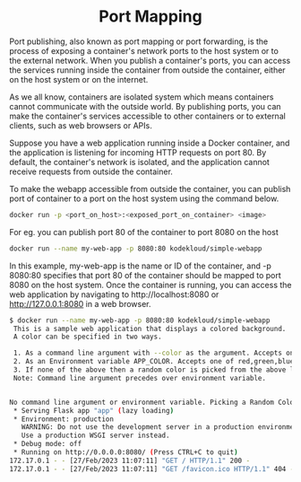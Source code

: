 <h1 align="center"> Port Mapping </h1>

Port publishing, also known as port mapping or port forwarding, is the process of exposing a container's network ports to the host system or to the external network. When you publish a container's ports, you can access the services running inside the container from outside the container, either on the host system or on the internet.

As we all know, containers are isolated system which means containers cannot communicate with the outside world. By publishing ports, you can make the container's services accessible to other containers or to external clients, such as web browsers or APIs.

Suppose you have a web application running inside a Docker container, and the application is listening for incoming HTTP requests on port 80. By default, the container's network is isolated, and the application cannot receive requests from outside the container.

To make the webapp accessible from outside the container, you can publish port of container to a port on the host system using the command below.

```bash
docker run -p <port_on_host>:<exposed_port_on_container> <image>
```

For eg. you can publish port 80 of the container to port 8080 on the host

```bash
docker run --name my-web-app -p 8080:80 kodekloud/simple-webapp
```

In this example, my-web-app is the name or ID of the container, and -p 8080:80 specifies that port 80 of the container should be mapped to port 8080 on the host system. Once the container is running, you can access the web application by navigating to http://localhost:8080 or http://127.0.0.1:8080 in a web browser.

```bash
$ docker run --name my-web-app -p 8080:80 kodekloud/simple-webapp
 This is a sample web application that displays a colored background.
 A color can be specified in two ways.

 1. As a command line argument with --color as the argument. Accepts one of red,green,blue,blue2,pink,darkblue
 2. As an Environment variable APP_COLOR. Accepts one of red,green,blue,blue2,pink,darkblue
 3. If none of the above then a random color is picked from the above list.
 Note: Command line argument precedes over environment variable.


No command line argument or environment variable. Picking a Random Color =red
 * Serving Flask app "app" (lazy loading)
 * Environment: production
   WARNING: Do not use the development server in a production environment.
   Use a production WSGI server instead.
 * Debug mode: off
 * Running on http://0.0.0.0:8080/ (Press CTRL+C to quit)
172.17.0.1 - - [27/Feb/2023 11:07:11] "GET / HTTP/1.1" 200 -
172.17.0.1 - - [27/Feb/2023 11:07:11] "GET /favicon.ico HTTP/1.1" 404 -
```